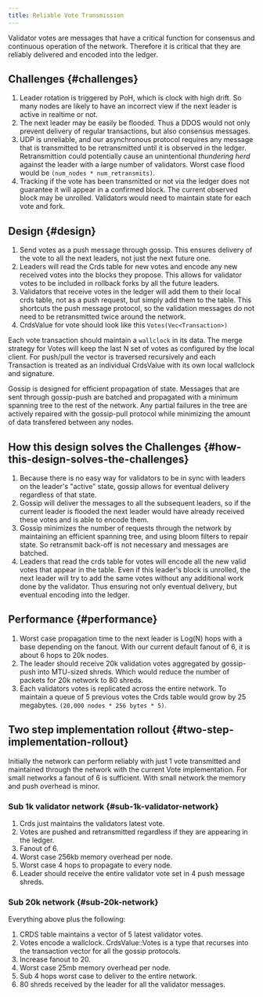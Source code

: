 ```yaml
---
title: Reliable Vote Transmission
---
```


Validator votes are messages that have a critical function for consensus and continuous operation of the network. Therefore it is critical that they are reliably delivered and encoded into the ledger.

## Challenges {#challenges}

1. Leader rotation is triggered by PoH, which is clock with high drift. So many nodes are likely to have an incorrect view if the next leader is active in realtime or not.
2. The next leader may be easily be flooded. Thus a DDOS would not only prevent delivery of regular transactions, but also consensus messages.
3. UDP is unreliable, and our asynchronous protocol requires any message that is transmitted to be retransmitted until it is observed in the ledger. Retransmittion could potentially cause an unintentional _thundering herd_ against the leader with a large number of validators. Worst case flood would be `(num_nodes * num_retransmits)`.
4. Tracking if the vote has been transmitted or not via the ledger does not guarantee it will appear in a confirmed block. The current observed block may be unrolled. Validators would need to maintain state for each vote and fork.

## Design {#design}

1. Send votes as a push message through gossip. This ensures delivery of the vote to all the next leaders, not just the next future one.
2. Leaders will read the Crds table for new votes and encode any new received votes into the blocks they propose. This allows for validator votes to be included in rollback forks by all the future leaders.
3. Validators that receive votes in the ledger will add them to their local crds table, not as a push request, but simply add them to the table. This shortcuts the push message protocol, so the validation messages do not need to be retransmitted twice around the network.
4. CrdsValue for vote should look like this `Votes(Vec<Transaction>)`

Each vote transaction should maintain a `wallclock` in its data. The merge strategy for Votes will keep the last N set of votes as configured by the local client. For push/pull the vector is traversed recursively and each Transaction is treated as an individual CrdsValue with its own local wallclock and signature.

Gossip is designed for efficient propagation of state. Messages that are sent through gossip-push are batched and propagated with a minimum spanning tree to the rest of the network. Any partial failures in the tree are actively repaired with the gossip-pull protocol while minimizing the amount of data transfered between any nodes.

## How this design solves the Challenges {#how-this-design-solves-the-challenges}

1. Because there is no easy way for validators to be in sync with leaders on the leader's "active" state, gossip allows for eventual delivery regardless of that state.
2. Gossip will deliver the messages to all the subsequent leaders, so if the current leader is flooded the next leader would have already received these votes and is able to encode them.
3. Gossip minimizes the number of requests through the network by maintaining an efficient spanning tree, and using bloom filters to repair state. So retransmit back-off is not necessary and messages are batched.
4. Leaders that read the crds table for votes will encode all the new valid votes that appear in the table. Even if this leader's block is unrolled, the next leader will try to add the same votes without any additional work done by the validator. Thus ensuring not only eventual delivery, but eventual encoding into the ledger.

## Performance {#performance}

1. Worst case propagation time to the next leader is Log\(N\) hops with a base depending on the fanout. With our current default fanout of 6, it is about 6 hops to 20k nodes.
2. The leader should receive 20k validation votes aggregated by gossip-push into MTU-sized shreds. Which would reduce the number of packets for 20k network to 80 shreds.
3. Each validators votes is replicated across the entire network. To maintain a queue of 5 previous votes the Crds table would grow by 25 megabytes. `(20,000 nodes * 256 bytes * 5)`.

## Two step implementation rollout {#two-step-implementation-rollout}

Initially the network can perform reliably with just 1 vote transmitted and maintained through the network with the current Vote implementation. For small networks a fanout of 6 is sufficient. With small network the memory and push overhead is minor.

### Sub 1k validator network {#sub-1k-validator-network}

1. Crds just maintains the validators latest vote.
2. Votes are pushed and retransmitted regardless if they are appearing in the ledger.
3. Fanout of 6.
4. Worst case 256kb memory overhead per node.
5. Worst case 4 hops to propagate to every node.
6. Leader should receive the entire validator vote set in 4 push message shreds.

### Sub 20k network {#sub-20k-network}

Everything above plus the following:

1. CRDS table maintains a vector of 5 latest validator votes.
2. Votes encode a wallclock. CrdsValue::Votes is a type that recurses into the transaction vector for all the gossip protocols.
3. Increase fanout to 20.
4. Worst case 25mb memory overhead per node.
5. Sub 4 hops worst case to deliver to the entire network.
6. 80 shreds received by the leader for all the validator messages.
